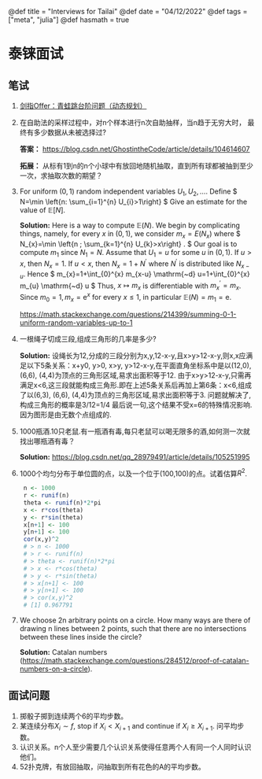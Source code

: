 @def title = "Interviews for Tailai"
@def date = "04/12/2022"
@def tags = ["meta", "julia"]
@def hasmath = true

# 泰铼面试

## 笔试

1. [剑指Offer：青蛙跳台阶问题（动态规划）](https://leetcode-cn.com/problems/qing-wa-tiao-tai-jie-wen-ti-lcof/)

2. 在自助法的采样过程中，对n个样本进行n次自助抽样，当n趋于无穷大时， 最终有多少数据从未被选择过?

    **答案：** https://blog.csdn.net/GhostintheCode/article/details/104614607 
    
    **拓展：** 从标有1到n的n个小球中有放回地随机抽取，直到所有球都被抽到至少一次，求抽取次数的期望？

3. For uniform $(0,1)$ random independent variables $U_{1}, U_{2}, \ldots$.     Define
    $
    N=\min \left\{n: \sum_{i=1}^{n} U_{i}>1\right\}
    $
        Give an estimate for the value of $\mathbb{E}[N]$. 
          
    **Solution:** Here is a way to compute $\mathbb{E}(N)$. We begin by complicating things, namely, for every $x$ in $(0,1)$, we consider $m_{x}=E\left(N_{x}\right)$ where
    $
    N_{x}=\min \left\{n ; \sum_{k=1}^{n} U_{k}>x\right\} .
    $
    Our goal is to compute $m_{1}$ since $N_{1}=N$. Assume that $U_{1}=u$ for some $u$ in $(0,1)$. If $u>x$, then $N_{x}=1$. If $u < x$, then $N_x=1+N^{\prime}$ where $N^{\prime}$ is distributed like $N_{x-u}$.  Hence
    $
    m_{x}=1+\int_{0}^{x} m_{x-u} \mathrm{~d} u=1+\int_{0}^{x} m_{u} \mathrm{~d} u
    $
    Thus, $x \mapsto m_{x}$ is differentiable with $m_{x}^{\prime}=m_{x}$. Since $m_{0}=1, m_{x}=\mathrm{e}^{x}$ for every $x \leqslant 1$, in particular $\mathbb{E}(N)=m_{1}=\mathrm{e}$.
    
    https://math.stackexchange.com/questions/214399/summing-0-1-uniform-random-variables-up-to-1    
1. 一根绳子切成三段,组成三角形的几率是多少?

    **Solution:** 设绳长为12,分成的三段分别为x,y,12-x-y,且x>y>12-x-y,则x,x应满足以下5条关系：x+y0, y>0, x>y, y>12-x-y,在平面直角坐标系中是以(12,0), (6,6), (4,4)为顶点的三角形区域,易求出面积等于12.
    由于x>y>12-x-y,只需再满足x<6,这三段就能构成三角形.即在上述5条关系后再加上第6条：x<6,组成了以(6,3), (6,6), (4,4)为顶点的三角形区域,易求出面积等于3.
    问题就解决了,构成三角形的概率是3/12=1/4
    最后说一句,这个结果不受x=6的特殊情况影响.因为图形是由无数个点组成的.
2. 1000瓶酒.10只老鼠.有一瓶酒有毒,每只老鼠可以喝无限多的酒,如何测一次就找出哪瓶酒有毒？
   
   **Solution:** https://blog.csdn.net/qq_28979491/article/details/105251995
3. 1000个均匀分布于单位圆的点，以及一个位于(100,100)的点。试着估算$R^2$.
   ```r
    n <- 1000
    r <- runif(n)
    theta <- runif(n)*2*pi
    x <- r*cos(theta)
    y <- r*sin(theta)
    x[n+1] <- 100
    y[n+1] <- 100
    cor(x,y)^2
    # > n <- 1000
    # > r <- runif(n)
    # > theta <- runif(n)*2*pi
    # > x <- r*cos(theta)
    # > y <- r*sin(theta)
    # > x[n+1] <- 100
    # > y[n+1] <- 100
    # > cor(x,y)^2
    # [1] 0.967791
   ```
4. We choose 2n arbitrary points on a circle. How many ways are there of drawing n lines between 2 points, such that there are no intersections between these lines inside the circle?

    **Solution:** Catalan numbers (https://math.stackexchange.com/questions/284512/proof-of-catalan-numbers-on-a-circle).


## 面试问题

1. 掷骰子掷到连续两个6的平均步数。
2. 某连续分布$X_i\sim f$, stop if $X_i < X_{i + 1}$ and continue if $X_i\geq X_{i + 1}$. 问平均步数。
3. 认识关系。n个人至少需要几个认识关系使得任意两个人有同一个人同时认识他们。
4. 52扑克牌，有放回抽取，问抽取到所有花色的A的平均步数。